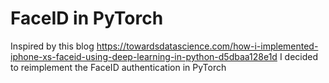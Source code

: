 # FaceID in PyTorch
Inspired by this blog https://towardsdatascience.com/how-i-implemented-iphone-xs-faceid-using-deep-learning-in-python-d5dbaa128e1d
I decided to reimplement the FaceID authentication in PyTorch
